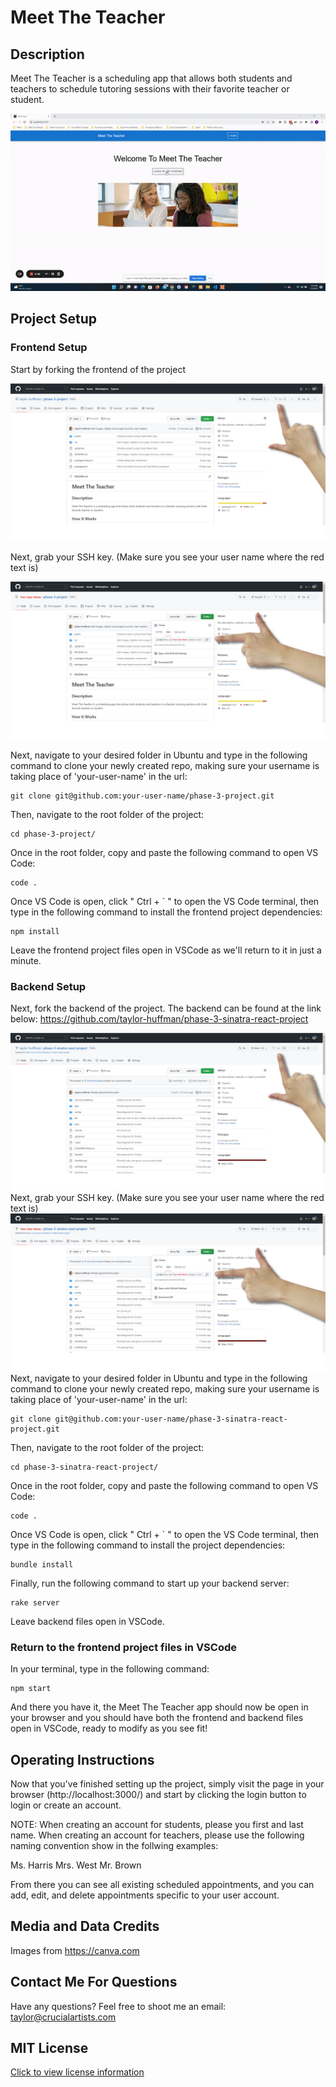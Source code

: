# Meet The Teacher

## Description
Meet The Teacher is a scheduling app that allows both students and teachers to schedule tutoring sessions with their favorite teacher or student.

![Meet The Teacher Gif](./src/media/readme/meet-the-teacher-walkthrough.gif)

## Project Setup
### Frontend Setup
Start by forking the frontend of the project

![Fork The Project](./src/media/readme/ph3-forkproject-frontend-1.jpg)

Next, grab your SSH key. (Make sure you see your user name where the red text is)

![Grab SSH Key](./src/media/readme/ph3-forkproject-frontend-2.jpg)

Next, navigate to your desired folder in Ubuntu and type in the following command to clone your newly created repo, making sure your username is taking place of 'your-user-name' in the url:

```
git clone git@github.com:your-user-name/phase-3-project.git
```

Then, navigate to the root folder of the project:

```
cd phase-3-project/
```

Once in the root folder, copy and paste the following command to open VS Code:

```
code .
```

Once VS Code is open, click " Ctrl + ` " to open the VS Code terminal, then type in the following command to install the frontend project dependencies:
```
npm install
```
Leave the frontend project files open in VSCode as we'll return to it in just a minute.
### Backend Setup
Next, fork the backend of the project. The backend can be found at the link below:
https://github.com/taylor-huffman/phase-3-sinatra-react-project

![Fork The Project](./src/media/readme/ph3-forkproject-backend-1.jpg)
Next, grab your SSH key. (Make sure you see your user name where the red text is)
![Grab SSH Key](./src/media/readme/ph3-forkproject-backend-2.jpg)
Next, navigate to your desired folder in Ubuntu and type in the following command to clone your newly created repo, making sure your username is taking place of 'your-user-name' in the url:
```
git clone git@github.com:your-user-name/phase-3-sinatra-react-project.git
```
Then, navigate to the root folder of the project:
```
cd phase-3-sinatra-react-project/
```
Once in the root folder, copy and paste the following command to open VS Code:
```
code .
```
Once VS Code is open, click " Ctrl + ` " to open the VS Code terminal, then type in the following command to install the project dependencies:
```
bundle install
```
Finally, run the following command to start up your backend server:
```
rake server
```
Leave backend files open in VSCode.
### Return to the frontend project files in VSCode
In your terminal, type in the following command:
```
npm start
```
And there you have it, the Meet The Teacher app should now be open in your browser and you should have both the frontend and backend files open in VSCode, ready to modify as you see fit!

## Operating Instructions
Now that you've finished setting up the project, simply visit the page in your browser (http://localhost:3000/) and start by clicking the login button to login or create an account.

NOTE: When creating an account for students, please you first and last name. When creating an account for teachers, please use the following naming convention show in the follwing examples:

Ms. Harris
Mrs. West
Mr. Brown

From there you can see all existing scheduled appointments, and you can add, edit, and delete appointments specific to your user account.

## Media and Data Credits
Images from https://canva.com

## Contact Me For Questions
Have any questions? Feel free to shoot me an email: [taylor@crucialartists.com](mailto:taylor@crucialartists.com)

## MIT License
[Click to view license information](./MIT-LICENSE)
